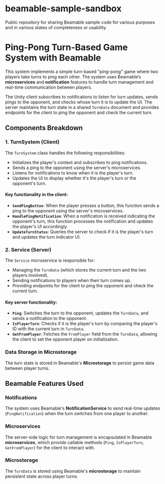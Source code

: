 # beamable-sample-sandbox
Public repository for sharing Beamable sample code for various purposes and in various states of completeness or usability.
# Ping-Pong Turn-Based Game System with Beamable

This system implements a simple turn-based "ping-pong" game where two players take turns to ping each other. The system uses Beamable’s **microservices** and **notification** features to handle turn management and real-time communication between players.

The Unity client subscribes to notifications to listen for turn updates, sends pings to the opponent, and checks whose turn it is to update the UI. The server maintains the turn state in a shared `TurnData` document and provides endpoints for the client to ping the opponent and check the current turn.

## Components Breakdown

### 1. TurnSystem (Client)

The `TurnSystem` class handles the following responsibilities:
- Initializes the player's context and subscribes to ping notifications.
- Sends a ping to the opponent using the server's microservices.
- Listens for notifications to know when it is the player's turn.
- Updates the UI to display whether it's the player's turn or the opponent's turn.

#### Key functionality in the client:
- **`SendPingButton`**: When the player presses a button, this function sends a ping to the opponent using the server's microservices.
- **`HandlePingNotification`**: When a notification is received indicating the opponent's turn, this function processes the notification and updates the player's UI accordingly.
- **`UpdateTurnStatus`**: Queries the server to check if it is the player's turn and updates the turn indicator UI.

### 2. Service (Server)

The `Service` microservice is responsible for:
- Managing the `TurnData` (which stores the current turn and the two players involved).
- Sending notifications to players when their turn comes up.
- Providing endpoints for the client to ping the opponent and check the current turn.

#### Key server functionality:
- **`Ping`**: Switches the turn to the opponent, updates the `TurnData`, and sends a notification to the opponent.
- **`IsPlayerTurn`**: Checks if it is the player's turn by comparing the player's ID with the current turn in `TurnData`.
- **`GetFromPlayer`**: Fetches the `FromPlayer` field from the `TurnData`, allowing the client to set the opponent player on initialization.

### Data Storage in Microstorage

The turn state is stored in Beamable's **Microstorage** to persist game data between player turns.

## Beamable Features Used

### Notifications
The system uses Beamable's **NotificationService** to send real-time updates (`PingNotification`) when the turn switches from one player to another.

### Microservices
The server-side logic for turn management is encapsulated in Beamable **microservices**, which provide callable methods (`Ping`, `IsPlayerTurn`, `GetFromPlayer`) for the client to interact with.

### Microstorage
The `TurnData` is stored using Beamable's **microstorage** to maintain persistent state across player turns.
